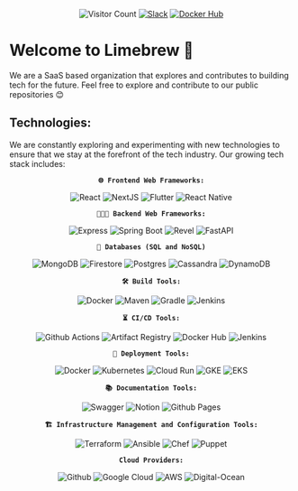 <div align="center">

  ![Visitor Count](https://komarev.com/ghpvc/?username=limebrew-org)
  [![Slack](https://img.shields.io/badge/limebrewofficial-4A154B.svg?logo=Slack&logoColor=white)](https://limebrewofficial.slack.com)
  [![Docker Hub](https://img.shields.io/badge/limebrewofficial-2496ED.svg?logo=Docker&logoColor=white)](https://hub.docker.com/u/limebrewofficial)
  
</div>

# Welcome to Limebrew 👋
We are a SaaS based organization that explores and contributes to building tech for the future.
Feel free to explore and contribute to our public repositories 😊

## Technologies:
We are constantly exploring and experimenting with new technologies to ensure that we stay at the forefront of the tech industry. 
Our growing tech stack includes:

<div align="center">

  **`🌐 Frontend Web Frameworks:`** 
  
  ![React](https://img.shields.io/badge/React-0f5ea8.svg?logo=react&logoColor=white)  ![NextJS](https://img.shields.io/badge/NextJS-000000.svg?logo=Next.js&logoColor=white)  ![Flutter](https://img.shields.io/badge/Flutter-02569B.svg?logo=Flutter&logoColor=white)  ![React Native](https://img.shields.io/badge/React-Native-61DAFB.svg?logo=React&logoColor=white)


  **`🧑🏻‍💻 Backend Web Frameworks:`** 
  
  ![Express](https://img.shields.io/badge/Express-000000.svg?logo=Express&logoColor=white) ![Spring Boot](https://img.shields.io/badge/Spring-Boot-6DB33F.svg?logo=SpringBoot&logoColor=white) ![Revel](https://img.shields.io/badge/Revel-00ADD8.svg?logo=go&logoColor=white) ![FastAPI](https://img.shields.io/badge/FastAPI-009688.svg?logo=FastAPI&logoColor=white)

  **`💽 Databases (SQL and NoSQL)`** 
  
  ![MongoDB](https://img.shields.io/badge/MongoDB-47A248.svg?logo=MongoDB&logoColor=white) ![Firestore](https://img.shields.io/badge/Firestore-FFCA28.svg?logo=Firebase&logoColor=white) ![Postgres](https://img.shields.io/badge/Postgresql-4169E1.svg?logo=PostgresQL&logoColor=white) ![Cassandra](https://img.shields.io/badge/Cassandra-1287B1.svg?logo=ApacheCassandra&logoColor=white) ![DynamoDB](https://img.shields.io/badge/DynamoDB-4053D6.svg?logo=AmazonDynamoDB&logoColor=white)

  **`🛠️ Build Tools:`** 
  
  ![Docker](https://img.shields.io/badge/Docker-2496ED.svg?logo=Docker&logoColor=white) ![Maven](https://img.shields.io/badge/Maven-C71A36.svg?logo=ApacheMaven&logoColor=white) ![Gradle](https://img.shields.io/badge/Gradle-02303A.svg?logo=Gradle&logoColor=white) ![Jenkins](https://img.shields.io/badge/Jenkins-D24939.svg?logo=Jenkins&logoColor=white)

  
  **`⏳ CI/CD Tools:`**
  
  ![Github Actions](https://img.shields.io/badge/Github-Actions-2088FF.svg?logo=GithubActions&logoColor=white) ![Artifact Registry](https://img.shields.io/badge/Artifact-Registry-4285F4.svg?logo=GoogleCloud&logoColor=white) ![Docker Hub](https://img.shields.io/badge/Docker-Hub-2496ED.svg?logo=Docker&logoColor=white) ![Jenkins](https://img.shields.io/badge/Jenkins-D24939.svg?logo=Jenkins&logoColor=white)

  **`🚀 Deployment Tools:`** 
  
  ![Docker](https://img.shields.io/badge/Docker-2496ED.svg?logo=Docker&logoColor=white) ![Kubernetes](https://img.shields.io/badge/Kubernetes-326CE5.svg?logo=kubernetes&logoColor=white) ![Cloud Run](https://img.shields.io/badge/CloudRun-339c75.svg?logo=googlecloud&logoColor=white) ![GKE](https://img.shields.io/badge/GKE-54ba25.svg?logo=googlecloud&logoColor=white) ![EKS](https://img.shields.io/badge/EKS-FF9900.svg?logo=AmazonEKS&logoColor=white)

  **`📚 Documentation Tools:`** 
  
  ![Swagger](https://img.shields.io/badge/Swagger-85EA2D.svg?logo=Swagger&logoColor=white) ![Notion](https://img.shields.io/badge/Notion-000000.svg?logo=Notion&logoColor=white) ![Github Pages](https://img.shields.io/badge/Github-Pages-222222.svg?logo=Github&logoColor=white)
  
  
  **`🏗️ Infrastructure Management and Configuration Tools:`** 
  
  ![Terraform](https://img.shields.io/badge/Terraform-7B42BC.svg?logo=Terraform&logoColor=white) ![Ansible](https://img.shields.io/badge/Ansible-EE0000.svg?logo=Ansible&logoColor=white) ![Chef](https://img.shields.io/badge/Chef-F09820.svg?logo=Chef&logoColor=white) ![Puppet](https://img.shields.io/badge/Puppet-FFAE1A.svg?logo=Puppet&logoColor=white)

  **`Cloud Providers:`** 
  
  ![Github](https://img.shields.io/badge/Github-181717.svg?logo=Github&logoColor=white) ![Google Cloud](https://img.shields.io/badge/Google-Cloud-4285F4.svg?logo=GoogleCloud&logoColor=white) ![AWS](https://img.shields.io/badge/AWS-232F3E.svg?logo=AmazonAWS&logoColor=white) ![Digital-Ocean](https://img.shields.io/badge/DigitalOcean-0080FF.svg?logo=DigitalOcean&logoColor=white)
</div>
